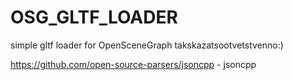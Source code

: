 # OSG_GLTF_LOADER
simple gltf loader for OpenSceneGraph takskazatsootvetstvenno:)

https://github.com/open-source-parsers/jsoncpp - jsoncpp
